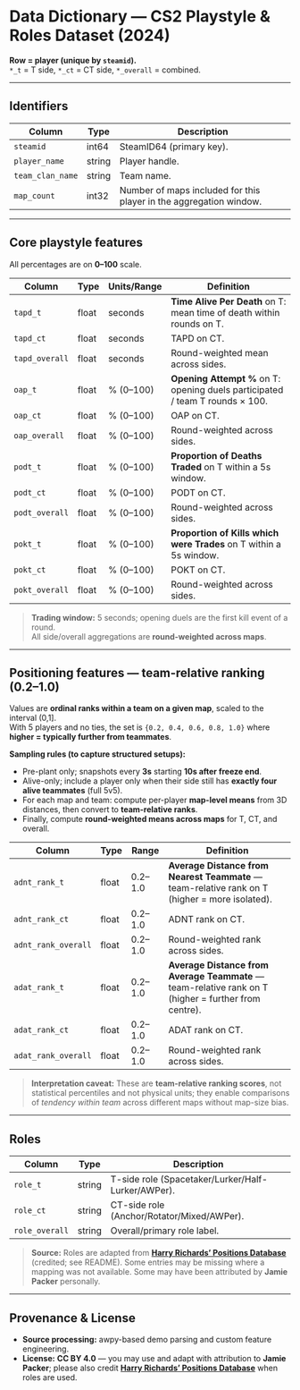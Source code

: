 # Data Dictionary — CS2 Playstyle & Roles Dataset (2024)

**Row = player (unique by `steamid`).**  
`*_t` = T side, `*_ct` = CT side, `*_overall` = combined.

---

## Identifiers

| Column            | Type   | Description |
|-------------------|--------|-------------|
| `steamid`         | int64  | SteamID64 (primary key). |
| `player_name`     | string | Player handle. |
| `team_clan_name`  | string | Team name. |
| `map_count`       | int32  | Number of maps included for this player in the aggregation window. |

---

## Core playstyle features

All percentages are on **0–100** scale.

| Column              | Type   | Units/Range | Definition |
|---------------------|--------|-------------|------------|
| `tapd_t`            | float  | seconds     | **Time Alive Per Death** on T: mean time of death within rounds on T. |
| `tapd_ct`           | float  | seconds     | TAPD on CT. |
| `tapd_overall`      | float  | seconds     | Round-weighted mean across sides. |
| `oap_t`             | float  | % (0–100)   | **Opening Attempt %** on T: opening duels participated / team T rounds × 100. |
| `oap_ct`            | float  | % (0–100)   | OAP on CT. |
| `oap_overall`       | float  | % (0–100)   | Round-weighted across sides. |
| `podt_t`            | float  | % (0–100)   | **Proportion of Deaths Traded** on T within a 5s window. |
| `podt_ct`           | float  | % (0–100)   | PODT on CT. |
| `podt_overall`      | float  | % (0–100)   | Round-weighted across sides. |
| `pokt_t`            | float  | % (0–100)   | **Proportion of Kills which were Trades** on T within a 5s window. |
| `pokt_ct`           | float  | % (0–100)   | POKT on CT. |
| `pokt_overall`      | float  | % (0–100)   | Round-weighted across sides. |

> **Trading window:** 5 seconds; opening duels are the first kill event of a round.  
> All side/overall aggregations are **round-weighted across maps**.

---

## Positioning features — **team-relative ranking** (0.2–1.0)

Values are **ordinal ranks within a team on a given map**, scaled to the interval (0,1].  
With 5 players and no ties, the set is `{0.2, 0.4, 0.6, 0.8, 1.0}` where **higher = typically further from teammates**.

**Sampling rules (to capture structured setups):**  
- Pre-plant only; snapshots every **3s** starting **10s after freeze end**.  
- Alive-only; include a player only when their side still has **exactly four alive teammates** (full 5v5).  
- For each map and team: compute per-player **map-level means** from 3D distances, then convert to **team-relative ranks**.  
- Finally, compute **round-weighted means across maps** for T, CT, and overall.

| Column                  | Type  | Range   | Definition |
|-------------------------|-------|---------|------------|
| `adnt_rank_t`           | float | 0.2–1.0 | **Average Distance from Nearest Teammate** — team-relative rank on T (higher = more isolated). |
| `adnt_rank_ct`          | float | 0.2–1.0 | ADNT rank on CT. |
| `adnt_rank_overall`     | float | 0.2–1.0 | Round-weighted rank across sides. |
| `adat_rank_t`           | float | 0.2–1.0 | **Average Distance from Average Teammate** — team-relative rank on T (higher = further from centre). |
| `adat_rank_ct`          | float | 0.2–1.0 | ADAT rank on CT. |
| `adat_rank_overall`     | float | 0.2–1.0 | Round-weighted rank across sides. |

> **Interpretation caveat:** These are **team-relative ranking scores**, not statistical percentiles and not physical units; they enable comparisons of *tendency within team* across different maps without map-size bias.

---

## Roles

| Column         | Type   | Description |
|----------------|--------|-------------|
| `role_t`       | string | T-side role (Spacetaker/Lurker/Half-Lurker/AWPer). |
| `role_ct`      | string | CT-side role (Anchor/Rotator/Mixed/AWPer). |
| `role_overall` | string | Overall/primary role label. |

> **Source:** Roles are adapted from [**Harry Richards’ Positions Database**](https://public.tableau.com/app/profile/harry.richards4213/viz/OLDPositionsDatabaseArchived/PositionsDatabaseNER0cs) (credited; see README). Some entries may be missing where a mapping was not available. Some may have been attributed by **Jamie Packer** personally.

---

## Provenance & License

- **Source processing:** awpy-based demo parsing and custom feature engineering.  
- **License:** **CC BY 4.0** — you may use and adapt with attribution to **Jamie Packer**; please also credit [**Harry Richards’ Positions Database**](https://public.tableau.com/app/profile/harry.richards4213/viz/OLDPositionsDatabaseArchived/PositionsDatabaseNER0cs) when roles are used.
